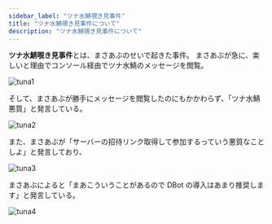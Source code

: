```yaml
---
sidebar_label: "ツナ水鯖覗き見事件"
title: "ツナ水鯖覗き見事件について"
description: "ツナ水鯖覗き見事件について"
---
```


**ツナ水鯖覗き見事件**とは、まさあぶのせいで起きた事件。
まさあぶが急に、楽しいと理由でコンソール経由でツナ水鯖のメッセージを閲覧。

![tuna1](https://barashi.aspou2413.ml/badfdwiki/202301302030.png)

そして、まさあぶが勝手にメッセージを閲覧したのにもかかわらず、「ツナ水鯖悪質」と発言している。

![tuna2](https://barashi.aspou2413.ml/badfdwiki/202301302033.png)

また、まさあぶが「サーバーの招待リンク取得して参加するっていう悪質なことしよ」と発言しており、

![tuna3](https://barashi.aspou2413.ml/badfdwiki/202301302133.png)

まさあぶによると「まあこういうことがあるので DBot の導入はあまり推奨します」と発言している。

![tuna4](https://barashi.aspou2413.ml/badfdwiki/202301302134.png)

